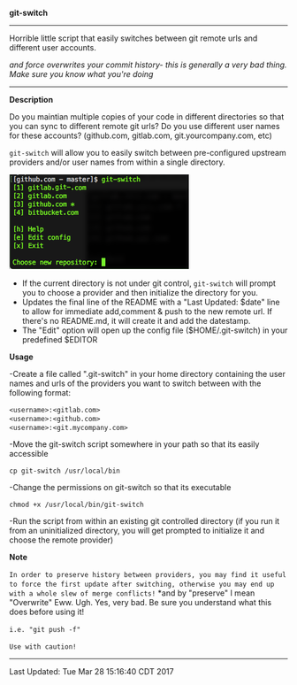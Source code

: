 **git-switch**

---

Horrible little script that easily switches between git remote urls and different user accounts.

*and force overwrites your commit history- this is generally a very bad thing.  Make sure you know what you're doing*

---

**Description**

Do you maintian multiple copies of your code in different directories so that you can sync to different remote git urls?  Do you use different user names for these accounts?  (github.com, gitlab.com, git.yourcompany.com, etc)

`git-switch` will allow you to easily switch between pre-configured upstream providers and/or user names from within a single directory.

<img src="images/git-switch_menu.png" alt="git-switch Menu">

- If the current directory is not under git control, `git-switch` will prompt you to choose a provider and then initialize the directory for you.
- Updates the final line of the README with a "Last Updated: $date" line to allow for immediate add,comment & push to the new remote url.  If there's no README.md, it will create it and add the datestamp.
- The "Edit" option will open up the config file ($HOME/.git-switch) in your predefined $EDITOR

**Usage**

-Create a file called ".git-switch" in your home directory containing the user names and urls of the providers you want to switch between with the following format:

```
<username>:<gitlab.com>
<username>:<github.com>
<username>:<git.mycompany.com>
```

-Move the git-switch script somewhere in your path so that its easily accessible

```
cp git-switch /usr/local/bin
```

-Change the permissions on git-switch so that its executable

```
chmod +x /usr/local/bin/git-switch
```

-Run the script from within an existing git controlled directory (if you run it from an uninitialized directory, you will get prompted to initialize it and choose the remote provider)

**Note**

`In order to preserve history between providers, you may find it useful to force the first update after switching, otherwise you may end up with a whole slew of merge conflicts!` 
*and by "preserve" I mean "Overwrite"  Eww.  Ugh. Yes, very bad.  Be sure you understand what this does before using it!


`i.e. "git push -f"`

``Use with caution!``

---

Last Updated: Tue Mar 28 15:16:40 CDT 2017
